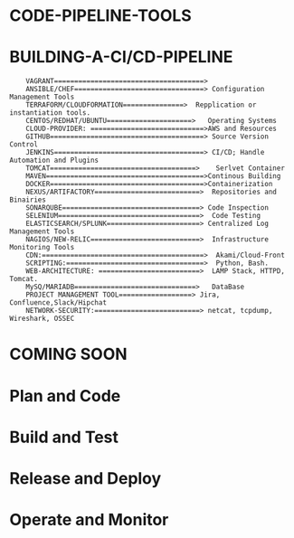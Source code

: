 # CODE-PIPELINE-TOOLS
# BUILDING-A-CI/CD-PIPELINE
        VAGRANT=====================================>
        ANSIBLE/CHEF================================> Configuration Management Tools
        TERRAFORM/CLOUDFORMATION===============>  Repplication or instantiation tools.
        CENTOS/REDHAT/UBUNTU=====================>   Operating Systems
        CLOUD-PROVIDER: ============================>AWS and Resources
        GITHUB======================================> Source Version Control
        JENKINS=====================================> CI/CD; Handle Automation and Plugins
        TOMCAT====================================>    Serlvet Container
        MAVEN=======================================>Continous Building
        DOCKER======================================>Containerization
        NEXUS/ARTIFACTORY==========================>  Repositories and Binairies
        SONARQUBE==================================> Code Inspection
        SELENIUM===================================>  Code Testing
        ELASTICSEARCH/SPLUNK=======================> Centralized Log Management Tools
        NAGIOS/NEW-RELIC===========================>  Infrastructure Monitoring Tools
        CDN:========================================>  Akami/Cloud-Front
        SCRIPTING:==================================>  Python, Bash.
        WEB-ARCHITECTURE: =========================>  LAMP Stack, HTTPD, Tomcat.      
        MySQ/MARIADB==============================>   DataBase  
        PROJECT MANAGEMENT TOOL==================> Jira, Confluence,Slack/Hipchat
        NETWORK-SECURITY:==========================> netcat, tcpdump, Wireshark, OSSEC

# COMING SOON

# Plan and Code
# Build and Test
# Release and Deploy
# Operate and Monitor

